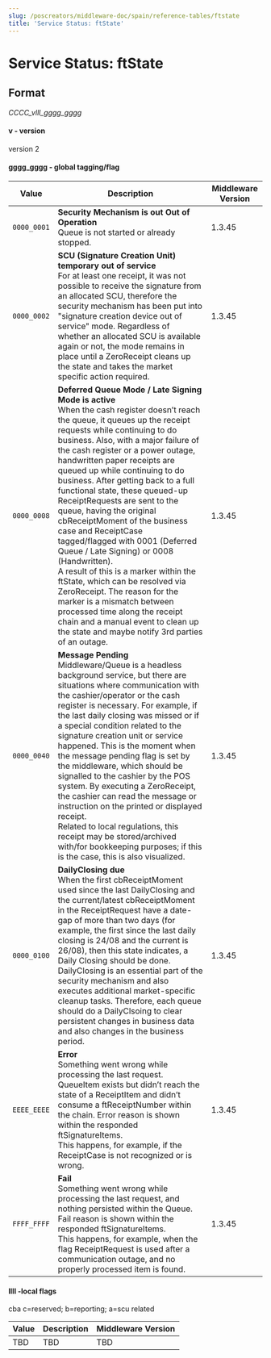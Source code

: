 ```yaml
---
slug: /poscreators/middleware-doc/spain/reference-tables/ftstate
title: 'Service Status: ftState'
---
```


# Service Status: ftState

## Format

_CCCC_vlll_gggg_gggg_ 

#### v - version
version 2

#### gggg_gggg - global tagging/flag
| **Value**            | **Description**                                                                                     | **Middleware Version** |
|----------------------|-----------------------------------------------------------------------------------------------------|---------------------|
| `0000_0001 ` | **Security Mechanism is out Out of Operation** <br />Queue is not started or already stopped.  | 1.3.45                 |
| `0000_0002 ` | **SCU (Signature Creation Unit) temporary out of service**<br />For at least one receipt, it was not possible to receive the signature from an allocated SCU, therefore the security mechanism has been put into "signature creation device out of service" mode. Regardless of whether an allocated SCU is available again or not, the mode remains in place until a ZeroReceipt cleans up the state and takes the market specific action required.| 1.3.45                 |
| `0000_0008 ` | **Deferred Queue Mode / Late Signing Mode is active**<br />When the cash register doesn’t reach the queue, it queues up the receipt requests while continuing to do business. Also, with a major failure of the cash register or a power outage, handwritten paper receipts are queued up while continuing to do business. After getting back to a full functional state, these queued-up ReceiptRequests are sent to the queue, having the original cbReceiptMoment of the business case and ReceiptCase tagged/flagged with 0001 (Deferred Queue / Late Signing) or 0008 (Handwritten). <br />A result of this is a marker within the ftState, which can be resolved via ZeroReceipt. The reason for the marker is a mismatch between processed time along the receipt chain and a manual event to clean up the state and maybe notify 3rd parties of an outage. | 1.3.45                 |
| `0000_0040 ` | **Message Pending** <br />Middleware/Queue is a headless background service, but there are situations where communication with the cashier/operator or the cash register is necessary. For example, if the last daily closing was missed or if a special condition related to the signature creation unit or service happened. This is the moment when the message pending flag is set by the middleware, which should be signalled to the cashier by the POS system. By executing a ZeroReceipt, the cashier can read the message or instruction on the printed or displayed receipt.<br />Related to local regulations, this receipt may be stored/archived with/for bookkeeping purposes; if this is the case, this is also visualized.  | 1.3.45                 |
| `0000_0100 ` | **DailyClosing due** <br />When the first cbReceiptMoment used since the last DailyClosing and the current/latest cbReceiptMoment in the ReceiptRequest have a date-gap of more than two days (for example, the first since the last daily closing is 24/08 and the current is 26/08), then this state indicates, a Daily Closing should be done. <br />DailyClosing is an essential part of the security mechanism and also executes additional market-specific cleanup tasks. Therefore, each queue should do a DailyClsoing to clear persistent changes in business data and also changes in the business period.  | 1.3.45                 |
| `EEEE_EEEE ` | **Error** <br />Something went wrong while processing the last request. QueueItem exists but didn’t reach the state of a ReceiptItem and didn’t consume a ftReceiptNumber within the chain. Error reason is shown within the responded ftSignatureItems.  <br />This happens, for example, if the ReceiptCase is not recognized or is wrong.   | 1.3.45                 |
| `FFFF_FFFF ` | **Fail** <br />Something went wrong while processing the last request, and nothing persisted within the Queue. Fail reason is shown within the responded ftSignatureItems. <br />This happens, for example, when the flag ReceiptRequest is used after a communication outage, and no properly processed item is found.  | 1.3.45                 |


#### llll -local flags

cba c=reserved; b=reporting; a=scu related 

| **Value**            | **Description**                                                                                     | **Middleware Version** |
|----------------------|-----------------------------------------------------------------------------------------------------|---------------------|
|TBD|TBD|TBD|

